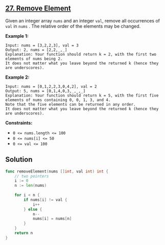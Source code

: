 ## [27. Remove Element](https://leetcode.com/problems/remove-element/)


Given an integer array `nums` and an integer `val`, remove all occurrences of `val` in `nums` . The relative order of the elements may be changed.

**Example 1:**

```
Input: nums = [3,2,2,3], val = 3
Output: 2, nums = [2,2,_,_]
Explanation: Your function should return k = 2, with the first two elements of nums being 2.
It does not matter what you leave beyond the returned k (hence they are underscores).
```

**Example 2:**

```
Input: nums = [0,1,2,2,3,0,4,2], val = 2
Output: 5, nums = [0,1,4,0,3,_,_,_]
Explanation: Your function should return k = 5, with the first five elements of nums containing 0, 0, 1, 3, and 4.
Note that the five elements can be returned in any order.
It does not matter what you leave beyond the returned k (hence they are underscores).
```

**Constraints:**

*   `0 <= nums.length <= 100`
*   `0 <= nums[i] <= 50`
*   `0 <= val <= 100`



## Solution

```go
func removeElement(nums []int, val int) int {
    // two pointers
    i := 0
    n := len(nums)
    
    for i < n {
        if nums[i] != val {
            i++
        } else {
            n--
            nums[i] = nums[n]
        }
    }
    return n
}
```